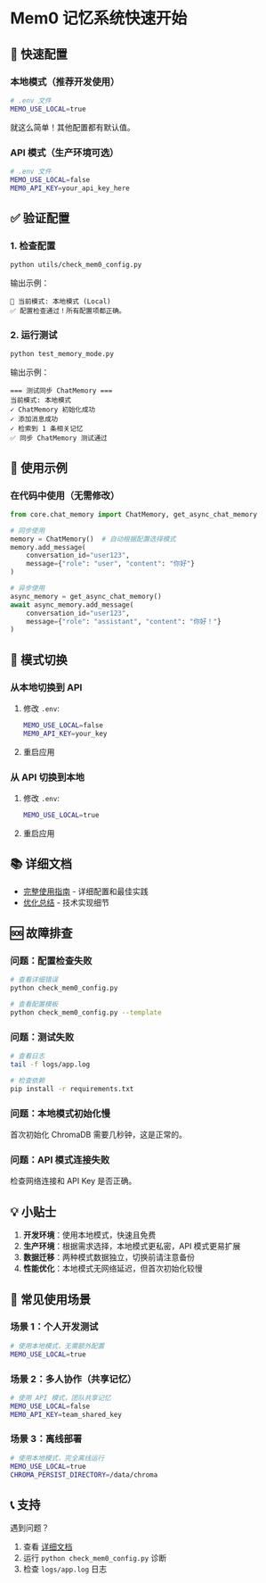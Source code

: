 # Mem0 记忆系统快速开始

## 🚀 快速配置

### 本地模式（推荐开发使用）

```bash
# .env 文件
MEMO_USE_LOCAL=true
```

就这么简单！其他配置都有默认值。

### API 模式（生产环境可选）

```bash
# .env 文件
MEMO_USE_LOCAL=false
MEM0_API_KEY=your_api_key_here
```

## ✅ 验证配置

### 1. 检查配置

```bash
python utils/check_mem0_config.py
```

输出示例：
```
📌 当前模式: 本地模式 (Local)
✅ 配置检查通过！所有配置项都正确。
```

### 2. 运行测试

```bash
python test_memory_mode.py
```

输出示例：
```
=== 测试同步 ChatMemory ===
当前模式: 本地模式
✓ ChatMemory 初始化成功
✓ 添加消息成功
✓ 检索到 1 条相关记忆
✅ 同步 ChatMemory 测试通过
```

## 📖 使用示例

### 在代码中使用（无需修改）

```python
from core.chat_memory import ChatMemory, get_async_chat_memory

# 同步使用
memory = ChatMemory()  # 自动根据配置选择模式
memory.add_message(
    conversation_id="user123",
    message={"role": "user", "content": "你好"}
)

# 异步使用
async_memory = get_async_chat_memory()
await async_memory.add_message(
    conversation_id="user123",
    message={"role": "assistant", "content": "你好！"}
)
```

## 🔄 模式切换

### 从本地切换到 API

1. 修改 `.env`:
   ```bash
   MEMO_USE_LOCAL=false
   MEM0_API_KEY=your_key
   ```

2. 重启应用

### 从 API 切换到本地

1. 修改 `.env`:
   ```bash
   MEMO_USE_LOCAL=true
   ```

2. 重启应用

## 📚 详细文档

- [完整使用指南](./MEMORY_MODE_GUIDE.md) - 详细配置和最佳实践
- [优化总结](./MEMORY_OPTIMIZATION_SUMMARY.md) - 技术实现细节

## 🆘 故障排查

### 问题：配置检查失败

```bash
# 查看详细错误
python check_mem0_config.py

# 查看配置模板
python check_mem0_config.py --template
```

### 问题：测试失败

```bash
# 查看日志
tail -f logs/app.log

# 检查依赖
pip install -r requirements.txt
```

### 问题：本地模式初始化慢

首次初始化 ChromaDB 需要几秒钟，这是正常的。

### 问题：API 模式连接失败

检查网络连接和 API Key 是否正确。

## 💡 小贴士

1. **开发环境**：使用本地模式，快速且免费
2. **生产环境**：根据需求选择，本地模式更私密，API 模式更易扩展
3. **数据迁移**：两种模式数据独立，切换前请注意备份
4. **性能优化**：本地模式无网络延迟，但首次初始化较慢

## 🎯 常见使用场景

### 场景 1：个人开发测试

```bash
# 使用本地模式，无需额外配置
MEMO_USE_LOCAL=true
```

### 场景 2：多人协作（共享记忆）

```bash
# 使用 API 模式，团队共享记忆
MEMO_USE_LOCAL=false
MEM0_API_KEY=team_shared_key
```

### 场景 3：离线部署

```bash
# 使用本地模式，完全离线运行
MEMO_USE_LOCAL=true
CHROMA_PERSIST_DIRECTORY=/data/chroma
```

## 📞 支持

遇到问题？

1. 查看 [详细文档](./MEMORY_MODE_GUIDE.md)
2. 运行 `python check_mem0_config.py` 诊断
3. 检查 `logs/app.log` 日志


